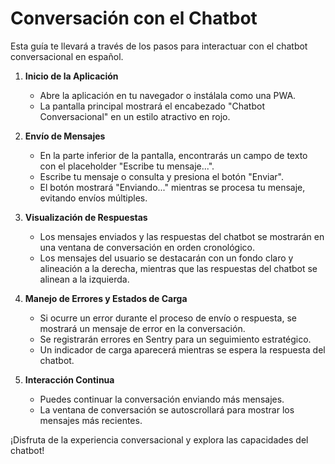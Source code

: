 # Conversación con el Chatbot

Esta guía te llevará a través de los pasos para interactuar con el chatbot conversacional en español.

1. **Inicio de la Aplicación**
   - Abre la aplicación en tu navegador o instálala como una PWA.
   - La pantalla principal mostrará el encabezado "Chatbot Conversacional" en un estilo atractivo en rojo.

2. **Envío de Mensajes**
   - En la parte inferior de la pantalla, encontrarás un campo de texto con el placeholder "Escribe tu mensaje...".
   - Escribe tu mensaje o consulta y presiona el botón "Enviar".
   - El botón mostrará "Enviando..." mientras se procesa tu mensaje, evitando envíos múltiples.

3. **Visualización de Respuestas**
   - Los mensajes enviados y las respuestas del chatbot se mostrarán en una ventana de conversación en orden cronológico.
   - Los mensajes del usuario se destacarán con un fondo claro y alineación a la derecha, mientras que las respuestas del chatbot se alinean a la izquierda.

4. **Manejo de Errores y Estados de Carga**
   - Si ocurre un error durante el proceso de envío o respuesta, se mostrará un mensaje de error en la conversación.
   - Se registrarán errores en Sentry para un seguimiento estratégico.
   - Un indicador de carga aparecerá mientras se espera la respuesta del chatbot.

5. **Interacción Continua**
   - Puedes continuar la conversación enviando más mensajes.
   - La ventana de conversación se autoscrollará para mostrar los mensajes más recientes.

¡Disfruta de la experiencia conversacional y explora las capacidades del chatbot!